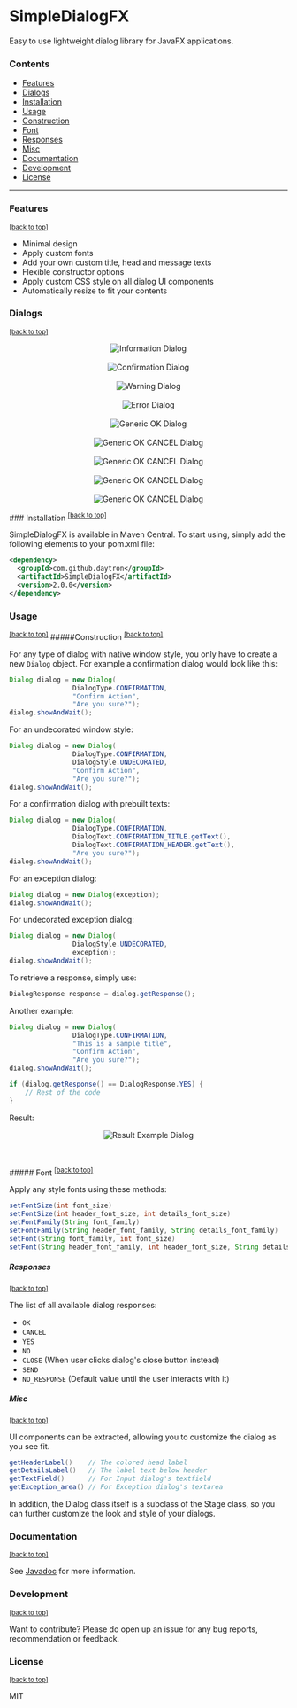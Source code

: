 # <a name='home'></a>SimpleDialogFX   

Easy to use lightweight dialog library for JavaFX applications.

### Contents
* <a href='#features'>Features</a>
* <a href='#dialogs'>Dialogs</a>
* <a href='#installation'>Installation</a>
* <a href='#usage'>Usage</a>
 * <a href='#construction'>Construction</a>
 * <a href='#font'>Font</a>
 * <a href='#responses'>Responses</a>
 * <a href='#misc'>Misc</a>
* <a href='#documentation'>Documentation</a>
* <a href='#development'>Development</a>
* <a href='#license'>License</a>
 
***

### <a name='features'></a>Features 
<sup><a href='#home'>[back to top]</a></sup>

- Minimal design 
- Apply custom fonts
- Add your own custom title, head and message texts
- Flexible constructor options
- Apply custom CSS style on all dialog UI components
- Automatically resize to fit your contents


### <a name='dialogs'></a>Dialogs 
<sup><a href='#home'>[back to top]</a></sup>

<p align="center">
<img src ="https://raw.githubusercontent.com/Daytron/SimpleDialogFX/master/Screenshots/InfoDialog.png?token=AGk1WtIl0yQai-c3MiXwwyPwtbakmtY4ks5UmUB6wA%3D%3D" alt="Information Dialog" />
<br /><br />
<img src ="https://raw.githubusercontent.com/Daytron/SimpleDialogFX/master/Screenshots/ConfirmDialog.png?token=AGk1Wszv2Ed0NeExs00rvs0RxzWKNHquks5UmUChwA%3D%3D" alt="Confirmation Dialog" />
<br /><br />
<img src ="https://raw.githubusercontent.com/Daytron/SimpleDialogFX/master/Screenshots/WarningDialog.png?token=AGk1WkOat2dl0G-gUxoeE8ockiVejWY-ks5UmUC6wA%3D%3D" alt="Warning Dialog" />
<br /><br />
<img src ="https://raw.githubusercontent.com/Daytron/SimpleDialogFX/master/Screenshots/ErrorDialog.png?token=AGk1Why_GDl4ELib3F_X8rq1NS2chp1kks5UmUDQwA%3D%3D" alt="Error Dialog" />
<br /><br />
<img src ="https://raw.githubusercontent.com/Daytron/SimpleDialogFX/master/Screenshots/GenericOKDialog.png?token=AGk1Whpo9J-RTuqldAtwGAGa-qAG1jXxks5UmUHzwA%3D%3D" alt="Generic OK Dialog" />
<br /><br />
<img src="https://raw.githubusercontent.com/Daytron/SimpleDialogFX/master/Screenshots/GenericOKCANCELDialog.png" alt="Generic OK CANCEL Dialog" />
<br /><br />
<img src="https://raw.githubusercontent.com/Daytron/SimpleDialogFX/master/Screenshots/GenericYESNODialog.png" alt="Generic OK CANCEL Dialog" />
<br /><br />
<img src="https://raw.githubusercontent.com/Daytron/SimpleDialogFX/master/Screenshots/InputTextDialog.png" alt="Generic OK CANCEL Dialog" />
<br /><br />
<img src="https://raw.githubusercontent.com/Daytron/SimpleDialogFX/master/Screenshots/ExceptionDialog.png" alt="Generic OK CANCEL Dialog" />
</p>
### <a name='installation'></a>Installation 
<sup><a href='#home'>[back to top]</a></sup>  

SimpleDialogFX is available in Maven Central. To start using, simply add the following elements to your pom.xml file:

```xml
<dependency>
  <groupId>com.github.daytron</groupId>
  <artifactId>SimpleDialogFX</artifactId>
  <version>2.0.0</version>
</dependency>
```

### <a name='usage'></a>Usage 
<sup><a href='#home'>[back to top]</a></sup> 
#####<a name='construction'></a>Construction
<sup><a href='#home'>[back to top]</a></sup> 

For any type of dialog with native window style, you only have to create a new `Dialog` object. For example a confirmation dialog would look like this:
```java
Dialog dialog = new Dialog(
                DialogType.CONFIRMATION,
                "Confirm Action",
                "Are you sure?");
dialog.showAndWait();
```
For an undecorated window style:
```java
Dialog dialog = new Dialog(
                DialogType.CONFIRMATION,
                DialogStyle.UNDECORATED,
                "Confirm Action",
                "Are you sure?");
dialog.showAndWait();
```
For a confirmation dialog with prebuilt texts:
```java
Dialog dialog = new Dialog(
                DialogType.CONFIRMATION,
                DialogText.CONFIRMATION_TITLE.getText(),
                DialogText.CONFIRMATION_HEADER.getText(),
                "Are you sure?");
dialog.showAndWait();
```

For an exception dialog:
```java
Dialog dialog = new Dialog(exception);
dialog.showAndWait();
```

For undecorated exception dialog:
```java
Dialog dialog = new Dialog(
                DialogStyle.UNDECORATED,
                exception);
dialog.showAndWait();
```

To retrieve a response, simply use:
```java
DialogResponse response = dialog.getResponse();
```
Another example:
```java
Dialog dialog = new Dialog(
                DialogType.CONFIRMATION,
                "This is a sample title",
                "Confirm Action",
                "Are you sure?");
dialog.showAndWait();

if (dialog.getResponse() == DialogResponse.YES) {
    // Rest of the code
}
```

Result:
<p align="center">
<img src ="https://raw.githubusercontent.com/Daytron/SimpleDialogFX/master/Screenshots/Example1.png?token=AGk1WoIR64Ya--Vi2cwke9I-LhXW-_fsks5UmUF-wA%3D%3D" alt="Result Example Dialog" />
</p>
<br /><br />
##### <a name='font'></a>Font 
<sup><a href='#home'>[back to top]</a></sup>  

Apply any style fonts using these methods:
```java
setFontSize(int font_size)
setFontSize(int header_font_size, int details_font_size)
setFontFamily(String font_family)
setFontFamily(String header_font_family, String details_font_family)
setFont(String font_family, int font_size)
setFont(String header_font_family, int header_font_size, String details_font_family, int details_font_size)
```
##### <a name='responses'></a>Responses 
<sup><a href='#home'>[back to top]</a></sup> 

The list of all available dialog responses:
- `OK`
- `CANCEL`
- `YES`
- `NO`
- `CLOSE` (When user clicks dialog's close button instead)
- `SEND`
- `NO_RESPONSE` (Default value until the user interacts with it)

##### <a name='misc'></a>Misc 
<sup><a href='#home'>[back to top]</a></sup>  

UI components can be extracted, allowing you to customize the dialog as you see fit.
```java
getHeaderLabel()    // The colored head label
getDetailsLabel()   // The label text below header
getTextField()      // For Input dialog's textfield
getException_area() // For Exception dialog's textarea
```
In addition, the Dialog class itself is a subclass of the Stage class, so you can further customize the look and style of your dialogs.

### <a name='documentation'></a>Documentation 
<sup><a href='#home'>[back to top]</a></sup> 

See [Javadoc] for more information.

### <a name='development'></a>Development 
<sup><a href='#home'>[back to top]</a></sup>  

Want to contribute? Please do open up an issue for any bug reports, recommendation or feedback. 



### <a name='license'></a>License 
<sup><a href='#home'>[back to top]</a></sup> 


MIT

[Javadoc]:https://daytron.github.io/SimpleDialogFX/apidocs/

